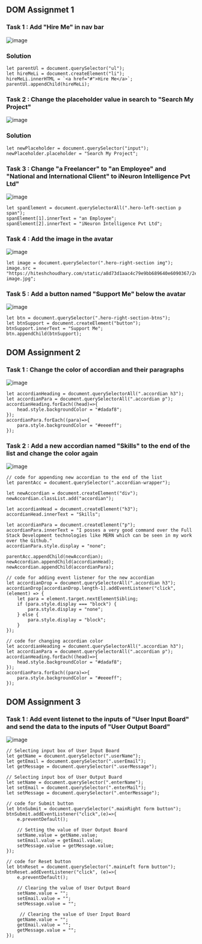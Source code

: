 ## DOM Assignmet 1

### Task 1 : Add "Hire Me" in nav bar

![image](https://user-images.githubusercontent.com/48837703/215449066-347e1572-0fe4-4efb-a024-366618a3a591.png)

### Solution

```
let parentUl = document.querySelector("ul");
let hireMeLi = document.createElement("li");
hireMeLi.innerHTML = `<a href="#">Hire Me</a>`;
parentUl.appendChild(hireMeLi);
```

### Task 2 : Change the placeholder value in search to "Search My Project"

![image](https://user-images.githubusercontent.com/48837703/215451474-e71ce622-4dc5-4c41-8f0b-e54d035a094b.png)

### Solution

```
let newPlaceholder = document.querySelector("input");
newPlaceholder.placeholder = "Search My Project";
```

### Task 3 : Change "a Freelancer" to "an Employee" and "National and International Client" to iNeuron Intelligence Pvt Ltd"

![image](https://user-images.githubusercontent.com/48837703/215527128-a8b9ce1f-9fa5-4f46-8d69-8d7d67b196fd.png)

```
let spanElement = document.querySelectorAll(".hero-left-section p span");
spanElement[1].innerText = "an Employee";
spanElement[2].innerText = "iNeuron Intelligence Pvt Ltd";
```

### Task 4 : Add the image in the avatar

![image](https://user-images.githubusercontent.com/48837703/215529728-a26d78f5-da9d-4a84-b4b7-cced4cb64bb5.png)

```
let image = document.querySelector(".hero-right-section img");
image.src = "https://hiteshchoudhary.com/static/a8d73d1aac4c79e9bb689640e6090367/2eaab/person-image.jpg";
```

### Task 5 : Add a button named "Support Me" below the avatar

![image](https://user-images.githubusercontent.com/48837703/215531933-e9e4fc68-9161-4124-8cbf-94dbcf4f782d.png)

```
let btn = document.querySelector(".hero-right-section-btns");
let btnSupport = document.createElement("button");
btnSupport.innerText = "Support Me";
btn.appendChild(btnSupport);
```

## DOM Assignment 2

### Task 1 : Change the color of accordian and their paragraphs

![image](https://user-images.githubusercontent.com/48837703/215551263-1b8a8286-6a6e-4b0a-99a1-8d5e3be21419.png)

```
let accordianHeading = document.querySelectorAll(".accordian h3");
let accordianPara = document.querySelectorAll(".accordian p");
accordianHeading.forEach((head)=>{
    head.style.backgroundColor = "#dadaf8";
});
accordianPara.forEach((para)=>{
    para.style.backgroundColor = "#eeeeff";
});
```

### Task 2 : Add a new accordian named "Skills" to the end of the list and change the color again

![image](https://user-images.githubusercontent.com/48837703/215706443-20efaf4f-c6c3-4372-81f8-8ecbd2cbc112.png)

```
// code for appending new accordian to the end of the list
let parentAcc = document.querySelector(".accordian-wrapper");

let newAccordian = document.createElement("div");
newAccordian.classList.add("accordian");

let accordianHead = document.createElement("h3");
accordianHead.innerText = "Skills";

let accordianPara = document.createElement("p");
accordianPara.innerText = "I posses a very good command over the Full Stack Development technologies like MERN which can be seen in my work over the Github."
accordianPara.style.display = "none";

parentAcc.appendChild(newAccordian);
newAccordian.appendChild(accordianHead);
newAccordian.appendChild(accordianPara);

// code for adding event listener for the new accordian
let accordianDrop = document.querySelectorAll(".accordian h3");
accordianDrop[accordianDrop.length-1].addEventListener("click", (element) => {
    let para = element.target.nextElementSibling;
    if (para.style.display === "block") {
        para.style.display = "none";
    } else {
        para.style.display = "block";
    }
});

// code for changing accordian color
let accordianHeading = document.querySelectorAll(".accordian h3");
let accordianPara = document.querySelectorAll(".accordian p");
accordianHeading.forEach((head)=>{
    head.style.backgroundColor = "#dadaf8";
});
accordianPara.forEach((para)=>{
    para.style.backgroundColor = "#eeeeff";
});
```

## DOM Assignment 3

### Task 1 : Add event listenet to the inputs of "User Input Board" and send the data to the inputs of "User Output Board"

![image](https://user-images.githubusercontent.com/48837703/215722534-1a522e56-ae6b-4a70-ba8a-9f2b09d3e6ef.png)

```
// Selecting input box of User Input Board
let getName = document.querySelector(".userName");
let getEmail = document.querySelector(".userEmail");
let getMessage = document.querySelector(".userMessage");

// Selecting input box of User Output Buard
let setName = document.querySelector(".enterName");
let setEmail = document.querySelector(".enterMail");
let setMessage = document.querySelector(".enterMessage");

// code for Submit button
let btnSubmit = document.querySelector(".mainRight form button");
btnSubmit.addEventListener("click",(e)=>{
    e.preventDefault();

    // Setting the value of User Output Board
    setName.value = getName.value;
    setEmail.value = getEmail.value;
    setMessage.value = getMessage.value;
});

// code for Reset button
let btnReset = document.querySelector(".mainLeft form button");
btnReset.addEventListener("click", (e)=>{
    e.preventDefault();

    // Clearing the value of User Output Board
    setName.value = "";
    setEmail.value = "";
    setMessage.value = "";

     // Clearing the value of User Input Board
    getName.value = "";
    getEmail.value = "";
    getMessage.value = "";
});
```
